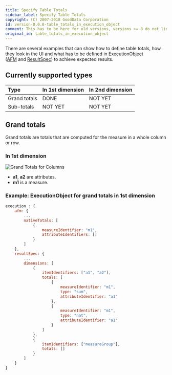 ```yaml
---
title: Specify Table Totals
sidebar_label: Specify Table Totals
copyright: (C) 2007-2018 GoodData Corporation
id: version-8.0.0-table_totals_in_execution_object
comment: This has to be here for old versions, versions >= 8 do not link to this anywhere
original_id: table_totals_in_execution_object
---
```


There are several examples that can show how to define table totals, how they look in the UI and what has to be defined in ExecutionObject \([AFM](50_custom__execution.md#native-total) and [ResultSpec](50_custom__result.md#totals)\) to achieve expected results.

## Currently supported types

| Type | In 1st dimension | In 2nd dimension |
| :--- | :--- | :--- |
| Grand totals | DONE | NOT YET |
| Sub-totals | NOT YET | NOT YET |

## Grand totals

Grand totals are totals that are computed for the measure in a whole column or row.

### In 1st dimension

![Grand Totals for Columns](assets/GrandTotalsForColumns.png)

* **a1**, **a2** are attributes.
* **m1** is a measure.

### Example: ExecutionObject for grand totals in 1st dimension

```javascript
execution : {
    afm: {
        ...
        nativeTotals: [
            {
                measureIdentifier: "m1",
                attributeIdentifiers: []
            }
        ]
    },
    resultSpec: {
        ...
        dimensions: [
            {
                itemIdentifiers: ["a1", "a2"],
                totals: [
                    {
                        measureIdentifier: "m1",
                        type: "sum",
                        attributeIdentifier: "a1"
                    },
                    {
                        measureIdentifier: "m1",
                        type: "nat",
                        attributeIdentifier: "a1"
                    }
                ]
            },
            {
                itemIdentifiers: ["measureGroup"],
                totals: []
            }
        ]
    }
}
```

